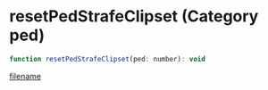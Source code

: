 # resetPedStrafeClipset (Category ped)

```js
function resetPedStrafeClipset(ped: number): void
```

[filename](resetPedStrafeClipset_m.md ':include')